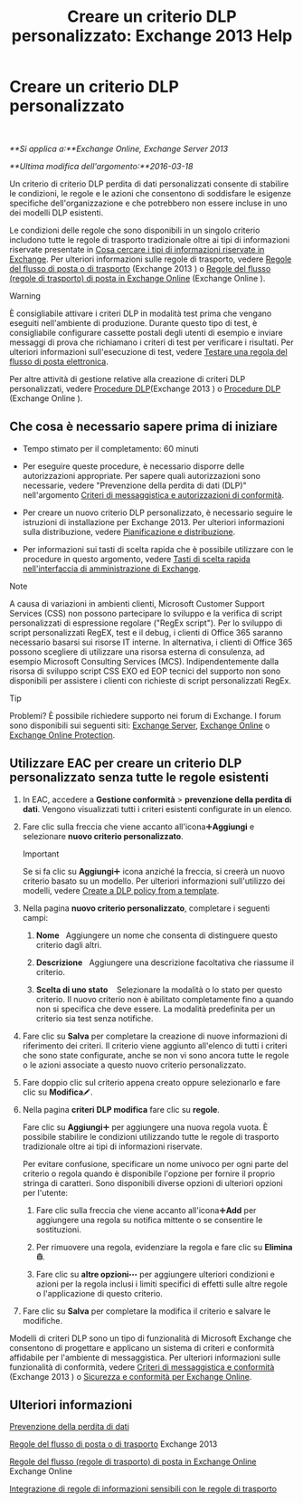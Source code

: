 ﻿---
title: 'Creare un criterio DLP personalizzato: Exchange 2013 Help'
TOCTitle: Creare un criterio DLP personalizzato
ms:assetid: b3299a39-9663-41e4-b76e-9d2f7879d486
ms:mtpsurl: https://technet.microsoft.com/it-it/library/JJ150550(v=EXCHG.150)
ms:contentKeyID: 50479863
ms.date: 05/22/2018
mtps_version: v=EXCHG.150
ms.translationtype: MT
---

# Creare un criterio DLP personalizzato

 

_**Si applica a:**Exchange Online, Exchange Server 2013_

_**Ultima modifica dell'argomento:**2016-03-18_

Un criterio di criterio DLP perdita di dati personalizzati consente di stabilire le condizioni, le regole e le azioni che consentono di soddisfare le esigenze specifiche dell'organizzazione e che potrebbero non essere incluse in uno dei modelli DLP esistenti.

Le condizioni delle regole che sono disponibili in un singolo criterio includono tutte le regole di trasporto tradizionale oltre ai tipi di informazioni riservate presentate in [Cosa cercare i tipi di informazioni riservate in Exchange](what-the-sensitive-information-types-in-exchange-look-for-exchange-online-help.md). Per ulteriori informazioni sulle regole di trasporto, vedere [Regole del flusso di posta o di trasporto](mail-flow-rules-transport-rules-in-exchange-2013-exchange-2013-help.md) (Exchange 2013 ) o [Regole del flusso (regole di trasporto) di posta in Exchange Online](https://technet.microsoft.com/it-it/library/jj919238\(v=exchg.150\)) (Exchange Online ).


> [!WARNING]
> È consigliabile attivare i criteri DLP in modalità test prima che vengano eseguiti nell'ambiente di produzione. Durante questo tipo di test, è consigliabile configurare cassette postali degli utenti di esempio e inviare messaggi di prova che richiamano i criteri di test per verificare i risultati. Per ulteriori informazioni sull'esecuzione di test, vedere <A href="test-a-mail-flow-rule-exchange-2013-help.md">Testare una regola del flusso di posta elettronica</A>.



Per altre attività di gestione relative alla creazione di criteri DLP personalizzati, vedere [Procedure DLP](dlp-procedures-exchange-2013-help.md)(Exchange 2013 ) o [Procedure DLP](https://technet.microsoft.com/it-it/library/jj938003\(v=exchg.150\)) (Exchange Online ).

## Che cosa è necessario sapere prima di iniziare

  - Tempo stimato per il completamento: 60 minuti

  - Per eseguire queste procedure, è necessario disporre delle autorizzazioni appropriate. Per sapere quali autorizzazioni sono necessarie, vedere "Prevenzione della perdita di dati (DLP)" nell'argomento [Criteri di messaggistica e autorizzazioni di conformità](messaging-policy-and-compliance-permissions-exchange-2013-help.md).

  - Per creare un nuovo criterio DLP personalizzato, è necessario seguire le istruzioni di installazione per Exchange 2013. Per ulteriori informazioni sulla distribuzione, vedere [Pianificazione e distribuzione](planning-and-deployment-for-exchange-2013-installation-instructions.md).

  - Per informazioni sui tasti di scelta rapida che è possibile utilizzare con le procedure in questo argomento, vedere [Tasti di scelta rapida nell'interfaccia di amministrazione di Exchange](keyboard-shortcuts-in-the-exchange-admin-center-exchange-online-protection-help.md).


> [!NOTE]
> A causa di variazioni in ambienti clienti, Microsoft Customer Support Services (CSS) non possono partecipare lo sviluppo e la verifica di script personalizzati di espressione regolare ("RegEx script"). Per lo sviluppo di script personalizzati RegEX, test e il debug, i clienti di Office 365 saranno necessario basarsi sui risorse IT interne. In alternativa, i clienti di Office 365 possono scegliere di utilizzare una risorsa esterna di consulenza, ad esempio Microsoft Consulting Services (MCS). Indipendentemente dalla risorsa di sviluppo script CSS EXO ed EOP tecnici del supporto non sono disponibili per assistere i clienti con richieste di script personalizzati RegEx.




> [!TIP]
> Problemi? È possibile richiedere supporto nei forum di Exchange. I forum sono disponibili sui seguenti siti: <A href="https://go.microsoft.com/fwlink/p/?linkid=60612">Exchange Server</A>, <A href="https://go.microsoft.com/fwlink/p/?linkid=267542">Exchange Online</A> o <A href="https://go.microsoft.com/fwlink/p/?linkid=285351">Exchange Online Protection</A>.



## Utilizzare EAC per creare un criterio DLP personalizzato senza tutte le regole esistenti

1.  In EAC, accedere a **Gestione conformità** \> **prevenzione della perdita di dati**. Vengono visualizzati tutti i criteri esistenti configurate in un elenco.

2.  Fare clic sulla freccia che viene accanto all'icona![Icona Aggiungi](images/JJ218640.c1e75329-d6d7-4073-a27d-498590bbb558(EXCHG.150).gif "Icona Aggiungi")**Aggiungi** e selezionare **nuovo criterio personalizzato**.
    

    > [!IMPORTANT]
    > Se si fa clic su <STRONG>Aggiungi</STRONG><IMG title="Icona Aggiungi" alt="Icona Aggiungi" src="images/JJ218640.c1e75329-d6d7-4073-a27d-498590bbb558(EXCHG.150).gif"> icona anziché la freccia, si creerà un nuovo criterio basato su un modello. Per ulteriori informazioni sull'utilizzo dei modelli, vedere <A href="how-to-new-dlp-data-loss-prevention-policy-template.md">Create a DLP policy from a template</A>.



3.  Nella pagina **nuovo criterio personalizzato**, completare i seguenti campi:
    
    1.  **Nome**   Aggiungere un nome che consenta di distinguere questo criterio dagli altri.
    
    2.  **Descrizione**   Aggiungere una descrizione facoltativa che riassume il criterio.
    
    3.  **Scelta di uno stato**    Selezionare la modalità o lo stato per questo criterio. Il nuovo criterio non è abilitato completamente fino a quando non si specifica che deve essere. La modalità predefinita per un criterio sia test senza notifiche.

4.  Fare clic su **Salva** per completare la creazione di nuove informazioni di riferimento dei criteri. Il criterio viene aggiunto all'elenco di tutti i criteri che sono state configurate, anche se non vi sono ancora tutte le regole o le azioni associate a questo nuovo criterio personalizzato.

5.  Fare doppio clic sul criterio appena creato oppure selezionarlo e fare clic su **Modifica**![Icona Modifica](images/JJ218640.6f53ccb2-1f13-4c02-bea0-30690e6ea71d(EXCHG.150).gif "Icona Modifica").

6.  Nella pagina **criteri DLP modifica** fare clic su **regole**.
    
    Fare clic su **Aggiungi**![Icona Aggiungi](images/JJ218640.c1e75329-d6d7-4073-a27d-498590bbb558(EXCHG.150).gif "Icona Aggiungi") per aggiungere una nuova regola vuota. È possibile stabilire le condizioni utilizzando tutte le regole di trasporto tradizionale oltre ai tipi di informazioni riservate.
    
    Per evitare confusione, specificare un nome univoco per ogni parte del criterio o regola quando è disponibile l'opzione per fornire il proprio stringa di caratteri. Sono disponibili diverse opzioni di ulteriori opzioni per l'utente:
    
    1.  Fare clic sulla freccia che viene accanto all'icona![Icona Aggiungi](images/JJ218640.c1e75329-d6d7-4073-a27d-498590bbb558(EXCHG.150).gif "Icona Aggiungi")**Add** per aggiungere una regola su notifica mittente o se consentire le sostituzioni.
    
    2.  Per rimuovere una regola, evidenziare la regola e fare clic su **Elimina**![Icona Elimina](images/Dd979797.14f639f6-61e8-4418-bbfb-0db14de9d2f5(EXCHG.150).gif "Icona Elimina").
    
    3.  Fare clic su **altre opzioni**![Icona Ulteriori opzioni](images/JJ150550.5381819e-3b21-4873-8714-e9b956290b28(EXCHG.150).gif "Icona Ulteriori opzioni") per aggiungere ulteriori condizioni e azioni per la regola inclusi i limiti specifici di effetti sulle altre regole o l'applicazione di questo criterio.

7.  Fare clic su **Salva** per completare la modifica il criterio e salvare le modifiche.

Modelli di criteri DLP sono un tipo di funzionalità di Microsoft Exchange che consentono di progettare e applicano un sistema di criteri e conformità affidabile per l'ambiente di messaggistica. Per ulteriori informazioni sulle funzionalità di conformità, vedere [Criteri di messaggistica e conformità](messaging-policy-and-compliance-exchange-2013-help.md) (Exchange 2013 ) o [Sicurezza e conformità per Exchange Online](https://technet.microsoft.com/it-it/library/jj200706\(v=exchg.150\)).

## Ulteriori informazioni

[Prevenzione della perdita di dati](technical-overview-of-dlp-data-loss-prevention-in-exchange.md)

[Regole del flusso di posta o di trasporto](mail-flow-rules-transport-rules-in-exchange-2013-exchange-2013-help.md) Exchange 2013

[Regole del flusso (regole di trasporto) di posta in Exchange Online](https://technet.microsoft.com/it-it/library/jj919238\(v=exchg.150\)) Exchange Online

[Integrazione di regole di informazioni sensibili con le regole di trasporto](integrating-sensitive-information-rules-with-transport-rules-exchange-2013-help.md)

